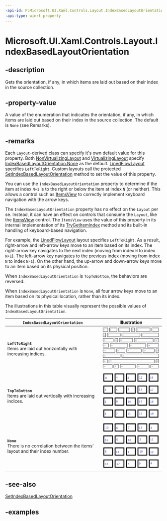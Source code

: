 ```yaml
---
-api-id: P:Microsoft.UI.Xaml.Controls.Layout.IndexBasedLayoutOrientation
-api-type: winrt property
---
```


# Microsoft.UI.Xaml.Controls.Layout.IndexBasedLayoutOrientation

<!--
public Microsoft.UI.Xaml.Controls.IndexBasedLayoutOrientation IndexBasedLayoutOrientation { get; }
-->

## -description

Gets the orientation, if any, in which items are laid out based on their index in the source collection.

## -property-value

A value of the enumeration that indicates the orientation, if any, in which items are laid out based on their index in the source collection. The default is `None` (see Remarks).

## -remarks

Each `Layout`-derived class can specify it's own default value for this property. Both [NonVirtualizingLayout](nonvirtualizinglayout.md) and [VirtualizingLayout](virtualizinglayout.md) specify [IndexBasedLayoutOrientation.None](indexbasedlayoutorientation.md) as the default. [LinedFlowLayout](linedflowlayout.md) specifies `LeftToRight`. Custom layouts call the protected [SetIndexBasedLayoutOrientation](layout_setindexbasedlayoutorientation_190869409.md) method to set the value of this property.

You can use the `IndexBasedLayoutOrientation` property to determine if the item at index `N+1` is to the right or below the item at index `N` (or neither). This allows a control such as [ItemsView](itemsview.md) to correctly implement keyboard navigation with the arrow keys.

The `IndexBasedLayoutOrientation` property has no effect on the `Layout` per se. Instead, it can have an effect on controls that consume the `Layout`, like the [ItemsView](itemsview.md) control. The `ItemsView` uses the value of this property in its internal implementation of its [TryGetItemIndex](itemsview_trygetitemindex_610807935.md) method and its built-in handling of keyboard-based navigation.

For example, the [LinedFlowLayout](linedflowlayout.md) layout specifies `LeftToRight`. As a result, right-arrow and left-arrow keys move to an item based on its index. The right-arrow key navigates to the next index (moving from index `N` to index `N+1`). The left-arrow key navigates to the previous index (moving from index `N` to index `N-1`). On the other hand, the up-arrow and down-arrow keys move to an item based on its physical position.

When `IndexBasedLayoutOrientation` is `TopToBottom`, the behaviors are reversed.

When `IndexBasedLayoutOrientation` is `None`, all four arrow keys move to an item based on its physical location, rather than its index.

The illustrations in this table visually represent the possible values of `IndexBasedLayoutOrientation`.

| **`IndexBasedLayoutOrientation`** | **Illustration** |
|-|-|
| **`LeftToRight`**<br/> Items are laid out horizontally with increasing indices. | ![Illustration of IndexBasedLayoutOrientation's LeftToRight value](images/index-layout-left-right.png) |
| **`TopToBottom`**<br/>Items are laid out vertically with increasing indices. | ![Illustration of IndexBasedLayoutOrientation's TopToBottom value](images/index-layout-top-bottom.png) |
| **`None`**<br/>There is no correlation between the items' layout and their index number. | ![Illustration of IndexBasedLayoutOrientation's None value](images/index-layout-none.png) |


## -see-also

[SetIndexBasedLayoutOrientation](layout_setindexbasedlayoutorientation_190869409.md)

## -examples
